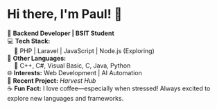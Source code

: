 # Hi there, I'm Paul! 👋  

🚀 **Backend Developer | BSIT Student**  
💻 **Tech Stack:**  
&nbsp;&nbsp;&nbsp;&nbsp;🔹 PHP | Laravel | JavaScript | Node.js (Exploring)  
🔧 **Other Languages:**  
&nbsp;&nbsp;&nbsp;&nbsp;🔹 C++, C#, Visual Basic, C, Java, Python  
🌐 **Interests:** Web Development | AI Automation  
🌱 **Recent Project:** *Harvest Hub*  
☕ **Fun Fact:** I love coffee—especially when stressed! Always excited to explore new languages and frameworks.  
